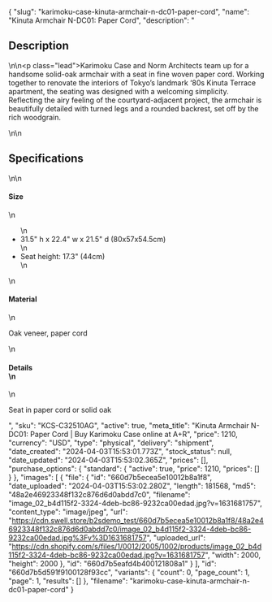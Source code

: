 {
  "slug": "karimoku-case-kinuta-armchair-n-dc01-paper-cord",
  "name": "Kinuta Armchair N-DC01: Paper Cord",
  "description": "<h2>Description</h2>\n<!-- split -->\n<p class=\"lead\">Karimoku Case and Norm Architects team up for a handsome solid-oak armchair with a seat in fine woven paper cord. Working together to renovate the interiors of Tokyo’s landmark ‘80s Kinuta Terrace apartment, the seating was designed with a welcoming simplicity. Reflecting the airy feeling of the courtyard-adjacent project, the armchair is beautifully detailed with turned legs and a rounded backrest, set off by the rich woodgrain. </p>\n<!-- split -->\n<h2>Specifications</h2>\n<!-- split -->\n<h4>Size</h4>\n<ul>\n<li>31.5\" h x 22.4\" w x 21.5\" d (80x57x54.5cm)</li>\n<li>Seat height: 17.3\" (44cm)</li>\n</ul>\n<h4>Material</h4>\n<p>Oak veneer, paper cord</p>\n<h4>Details<br>\n</h4>\n<p>Seat in paper cord or solid oak</p>",
  "sku": "KCS-C32510AG",
  "active": true,
  "meta_title": "Kinuta Armchair N-DC01: Paper Cord | Buy Karimoku Case online at A+R",
  "price": 1210,
  "currency": "USD",
  "type": "physical",
  "delivery": "shipment",
  "date_created": "2024-04-03T15:53:01.773Z",
  "stock_status": null,
  "date_updated": "2024-04-03T15:53:02.365Z",
  "prices": [],
  "purchase_options": {
    "standard": {
      "active": true,
      "price": 1210,
      "prices": []
    }
  },
  "images": [
    {
      "file": {
        "id": "660d7b5ecea5e10012b8a1f8",
        "date_uploaded": "2024-04-03T15:53:02.280Z",
        "length": 181568,
        "md5": "48a2e46923348f132c876d6d0abdd7c0",
        "filename": "image_02_b4d115f2-3324-4deb-bc86-9232ca00edad.jpg?v=1631681757",
        "content_type": "image/jpeg",
        "url": "https://cdn.swell.store/b2sdemo_test/660d7b5ecea5e10012b8a1f8/48a2e46923348f132c876d6d0abdd7c0/image_02_b4d115f2-3324-4deb-bc86-9232ca00edad.jpg%3Fv%3D1631681757",
        "uploaded_url": "https://cdn.shopify.com/s/files/1/0012/2005/1002/products/image_02_b4d115f2-3324-4deb-bc86-9232ca00edad.jpg?v=1631681757",
        "width": 2000,
        "height": 2000
      },
      "id": "660d7b5eafd4b400121808a1"
    }
  ],
  "id": "660d7b5d591f9100128f93cc",
  "variants": {
    "count": 0,
    "page_count": 1,
    "page": 1,
    "results": []
  },
  "filename": "karimoku-case-kinuta-armchair-n-dc01-paper-cord"
}